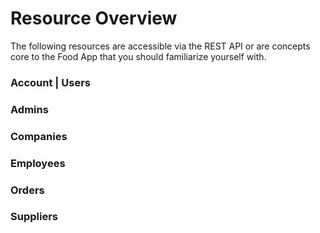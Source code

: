 # Resource Overview
The following resources are accessible via the REST API or are concepts core to the Food App that you should familiarize yourself with.

### Account | Users

### Admins

### Companies

### Employees

### Orders

### Suppliers
